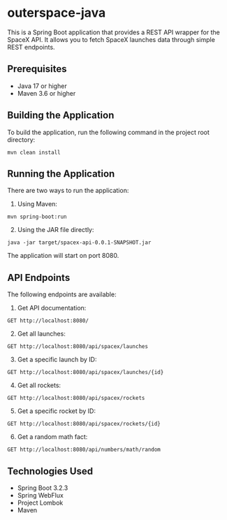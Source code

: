 # outerspace-java

This is a Spring Boot application that provides a REST API wrapper for the SpaceX API. It allows you to fetch SpaceX launches data through simple REST endpoints.

## Prerequisites

- Java 17 or higher
- Maven 3.6 or higher

## Building the Application

To build the application, run the following command in the project root directory:
```
mvn clean install
```


## Running the Application

There are two ways to run the application:

1. Using Maven:
```
mvn spring-boot:run
```

2. Using the JAR file directly:
```
java -jar target/spacex-api-0.0.1-SNAPSHOT.jar
```

The application will start on port 8080.

## API Endpoints

The following endpoints are available:

1. Get API documentation:
```
GET http://localhost:8080/
```

2. Get all launches:
```
GET http://localhost:8080/api/spacex/launches
```

3. Get a specific launch by ID:
```
GET http://localhost:8080/api/spacex/launches/{id}
```

4. Get all rockets:
```
GET http://localhost:8080/api/spacex/rockets
```

5. Get a specific rocket by ID:
```
GET http://localhost:8080/api/spacex/rockets/{id}
```

6. Get a random math fact:
```
GET http://localhost:8080/api/numbers/math/random
```

## Technologies Used

- Spring Boot 3.2.3
- Spring WebFlux
- Project Lombok
- Maven
